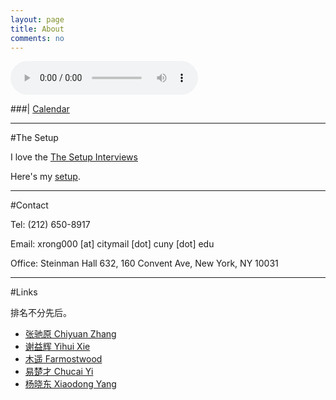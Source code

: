 ```yaml
---
layout: page
title: About
comments: no
---
```


<audio width="300" height="32" style="margin: auto; top: 0; right: 0; bottom: 0; left: 0;" controls="controls" name="media" src="/media/music/march_set.m4a"></audio>

###| [Calendar](/about/calendar)

----------

#The Setup

I love the [The Setup Interviews](http://usesthis.com/)

Here's my [setup](/about/setup).

----------

#Contact

Tel: (212) 650-8917

Email: xrong000 [at] citymail [dot] cuny [dot] edu

Office: Steinman Hall 632, 160 Convent Ave, New York, NY 10031

----------

#Links

排名不分先后。

- [张驰原 Chiyuan Zhang](http://freemind.pluskid.org)
- [谢益辉 Yihui Xie](http://yihui.name)
- [木遥 Farmostwood](http://blog.farmostwood.net)
- [易楚才 Chucai Yi](http://media-lab.engr.ccny.cuny.edu/~cyi)
- [杨晓东 Xiaodong Yang](http://yangxd.org)
